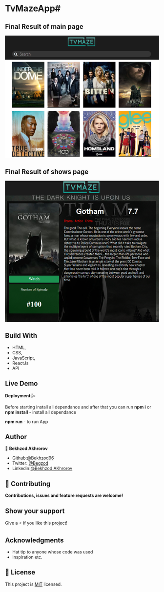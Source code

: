 # TvMazeApp# 

## Final Result of main page 
![Preview](public/images/result_1.png?raw=true 'Title')
## Final Result of shows page 
![Preview](public/images/result_2.png?raw=true 'Title')


## Build With

- HTML,
- CSS,
- JavaScript,
- ReactJs
- API

## Live Demo


**Deployment**:+1:

Before starting install all dependance and after that you can run
**npm i** or **npm install** - install all dependance

**npm run** - to run App

## Author

👤 **Bekhzod Akhrorov**

- Github:[@Bekhzod96](https://github.com/Bekhzod96)
- Twitter: [ @Begzod](https://twitter.com/25d47e8987f740b)
- Linkedin:[@Bekhzod AKhrorov](https://www.linkedin.com/in/bekhzod-akhrorov-b24232113/)

## 🤝 Contributing

**Contributions, issues and feature requests are welcome!**


## Show your support

Give a ⭐️ if you like this project!

## Acknowledgments

- Hat tip to anyone whose code was used
- Inspiration etc.

## 📝 License

This project is [MIT](lic.url) licensed.
